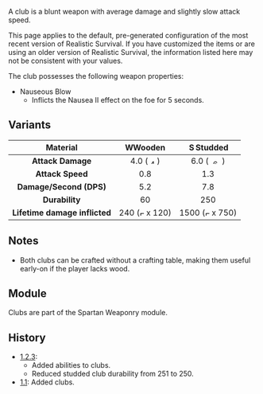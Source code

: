 A club is a blunt weapon with average damage and slightly slow attack speed.

This page applies to the default, pre-generated configuration of the most recent version of Realistic Survival. If you have customized the items or are using
an older version of Realistic Survival, the information listed here may not be consistent with your values.

The club possesses the following weapon properties:
- Nauseous Blow
  - Inflicts the Nausea II effect on the foe for 5 seconds.

## Variants

|         **Material**          | <img src="https://raw.githubusercontent.com/ValMobile/RealisticSurvival-Wiki/master/images/wooden-club-item.png" width="16" height="16" alt="Wooden club"/>**Wooden** | <img src="https://raw.githubusercontent.com/ValMobile/RealisticSurvival-Wiki/master/images/iron-club-item.png" width="16" height="16" alt="Studded club"/>**Studded** |
|:-----------------------------:|:---------------------------------------------------------------------------------------------------------------------------------------------------------------------:|:---------------------------------------------------------------------------------------------------------------------------------------------------------------------:|
|       **Attack Damage**       |    4.0 (<img src="https://raw.githubusercontent.com/ValMobile/RealisticSurvival-Wiki/master/images/4-health-icon.png" width="18" height="9" alt="4 health icon"/>)    |    6.0 (<img src="https://raw.githubusercontent.com/ValMobile/RealisticSurvival-Wiki/master/images/6-health-icon.png" width="27" height="9" alt="6 health icon"/>)    |
|       **Attack Speed**        |                                                                                  0.8                                                                                  |                                                                                  1.3                                                                                  |
|    **Damage/Second (DPS)**    |                                                                                  5.2                                                                                  |                                                                                  7.8                                                                                  |
|        **Durability**         |                                  &nbsp;&nbsp;&nbsp;&nbsp;&nbsp;&nbsp;&nbsp;&nbsp;60&nbsp;&nbsp;&nbsp;&nbsp;&nbsp;&nbsp;&nbsp;&nbsp;                                   |                            &nbsp;&nbsp;&nbsp;&nbsp;&nbsp;&nbsp;&nbsp;&nbsp;&nbsp;250&nbsp;&nbsp;&nbsp;&nbsp;&nbsp;&nbsp;&nbsp;&nbsp;&nbsp;                            |
| **Lifetime damage inflicted** |  240 (<img src="https://raw.githubusercontent.com/ValMobile/RealisticSurvival-Wiki/master/images/full-heart-icon.png" width="9" height="9" alt="Full heart"/> x 120)  | 1500 (<img src="https://raw.githubusercontent.com/ValMobile/RealisticSurvival-Wiki/master/images/full-heart-icon.png" width="9" height="9" alt="Full heart"/> x 750)  |

## Notes
- Both clubs can be crafted without a crafting table, making them useful early-on if the player lacks wood.

## Module
Clubs are part of the Spartan Weaponry module.

## History
- [1.2.3](https://github.com/ValMobile/RealisticSurvival/wiki/1.2.3):
  - Added abilities to clubs.
  - Reduced studded club durability from 251 to 250.
- [1.1](https://github.com/ValMobile/RealisticSurvival/wiki/1.2): Added clubs.